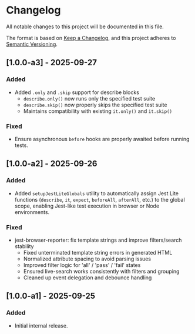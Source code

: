 ﻿# Changelog
All notable changes to this project will be documented in this file.

The format is based on [Keep a Changelog](https://keepachangelog.com/en/1.0.0/),
and this project adheres to [Semantic Versioning](https://semver.org/spec/v2.0.0.html).

## [1.0.0-a3] - 2025-09-27
### Added
- Added `.only` and `.skip` support for describe blocks
  - `describe.only()` now runs only the specified test suite
  - `describe.skip()` now properly skips the specified test suite
  - Maintains compatibility with existing `it.only()` and `it.skip()`
### Fixed
- Ensure asynchronous `before` hooks are properly awaited before running tests.

## [1.0.0-a2] - 2025-09-26
### Added
- Added `setupJestLiteGlobals` utility to automatically assign Jest Lite functions (`describe`, `it`, `expect`, `beforeAll`, `afterAll`, etc.) to the global scope, enabling Jest-like test execution in browser or Node environments.

### Fixed
- jest-browser-reporter: fix template strings and improve filters/search stability
  - Fixed unterminated template string errors in generated HTML
  - Normalized attribute spacing to avoid parsing issues
  - Improved filter logic for 'all' / 'pass' / 'fail' states
  - Ensured live-search works consistently with filters and grouping
  - Cleaned up event delegation and debounce handling


## [1.0.0-a1] - 2025-09-25

### Added
- Initial internal release.